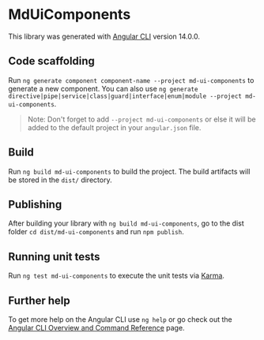# MdUiComponents

This library was generated with [Angular CLI](https://github.com/angular/angular-cli) version 14.0.0.

## Code scaffolding

Run `ng generate component component-name --project md-ui-components` to generate a new component. You can also use `ng generate directive|pipe|service|class|guard|interface|enum|module --project md-ui-components`.
> Note: Don't forget to add `--project md-ui-components` or else it will be added to the default project in your `angular.json` file. 

## Build

Run `ng build md-ui-components` to build the project. The build artifacts will be stored in the `dist/` directory.

## Publishing

After building your library with `ng build md-ui-components`, go to the dist folder `cd dist/md-ui-components` and run `npm publish`.

## Running unit tests

Run `ng test md-ui-components` to execute the unit tests via [Karma](https://karma-runner.github.io).

## Further help

To get more help on the Angular CLI use `ng help` or go check out the [Angular CLI Overview and Command Reference](https://angular.io/cli) page.
